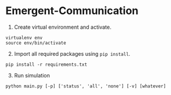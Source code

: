 # Emergent-Communication

1. Create virtual environment and activate.

```
virtualenv env
source env/bin/activate
```

2. Import all required packages using `pip install`.
```
pip install -r requirements.txt
```

3. Run simulation

```
python main.py [-p] ['status', 'all', 'none'] [-v] [whatever]
```
